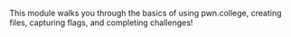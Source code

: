 This module walks you through the basics of using pwn.college, creating files, capturing flags, and completing challenges!
